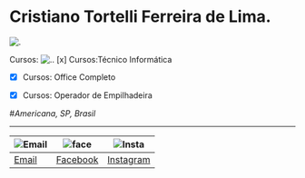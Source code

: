 # Cristiano Tortelli Ferreira de Lima.
![.](http://learncodeonline.in/mascot.png)




Cursos:
![..](https://static.xx.fbcdn.net/images/emoji.php/v9/f33/1/16/2705.png) [x] Cursos:Técnico Informática
- [x] Cursos: Office Completo
- [x] Cursos: Operador de Empilhadeira


#*Americana, SP, Brasil* 
***
|![Email](http://freedownloadscenter.com/icons/png/32/1670/1670360.png)|![face](https://www.visiblelogic.com/blog/wp-content/uploads/2012/11/facebook_32.png)|![Insta](http://iradex.net/wp-content/uploads/2018/10/instagram-logo.png)|
|------|---------|----------|
|[Email](mailto:hoornettmonster@gmail.com)|[Facebook](https://www.facebook.com/tortellee)|[Instagram](https://www.instagram.com/cristiano.tortellii/)
         
